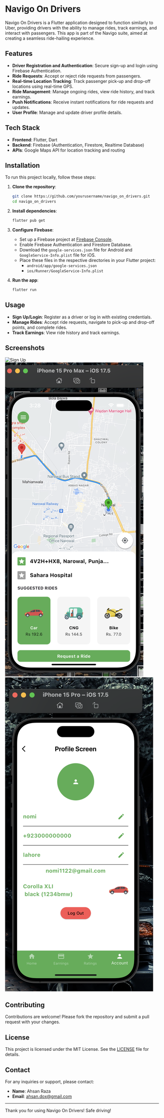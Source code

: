 # Navigo On Drivers

Navigo On Drivers is a Flutter application designed to function similarly to Uber, providing drivers with the ability to manage rides, track earnings, and interact with passengers. This app is part of the Navigo suite, aimed at creating a seamless ride-hailing experience.

## Features

- **Driver Registration and Authentication**: Secure sign-up and login using Firebase Authentication.
- **Ride Requests**: Accept or reject ride requests from passengers.
- **Real-time Location Tracking**: Track passenger pick-up and drop-off locations using real-time GPS.
- **Ride Management**: Manage ongoing rides, view ride history, and track earnings.
- **Push Notifications**: Receive instant notifications for ride requests and updates.
- **User Profile**: Manage and update driver profile details.

## Tech Stack

- **Frontend**: Flutter, Dart
- **Backend**: Firebase (Authentication, Firestore, Realtime Database)
- **APIs**: Google Maps API for location tracking and routing

## Installation

To run this project locally, follow these steps:

1. **Clone the repository**:
    ```sh
    git clone https://github.com/yourusername/navigo_on_drivers.git
    cd navigo_on_drivers
    ```

2. **Install dependencies**:
    ```sh
    flutter pub get
    ```

3. **Configure Firebase**:
    - Set up a Firebase project at [Firebase Console](https://console.firebase.google.com/).
    - Enable Firebase Authentication and Firestore Database.
    - Download the `google-services.json` file for Android and `GoogleService-Info.plist` file for iOS.
    - Place these files in the respective directories in your Flutter project:
        - `android/app/google-services.json`
        - `ios/Runner/GoogleService-Info.plist`

4. **Run the app**:
    ```sh
    flutter run
    ```

## Usage

- **Sign Up/Login**: Register as a driver or log in with existing credentials.
- **Manage Rides**: Accept ride requests, navigate to pick-up and drop-off points, and complete rides.
- **Track Earnings**: View ride history and track earnings.

## Screenshots

![Sign Up](screenshots/loginacreen.png)
![Home](screenshots/homepage.png)
![Ride Details](screenshots/profilescreen.png)

## Contributing

Contributions are welcome! Please fork the repository and submit a pull request with your changes.

## License

This project is licensed under the MIT License. See the [LICENSE](LICENSE) file for details.

## Contact

For any inquiries or support, please contact:

- **Name**: Ahsan Raza
- **Email**: [ahsan.dox@gmail.com](mailto:ahsan.dox@gmail.com)
---

Thank you for using Navigo On Drivers! Safe driving!